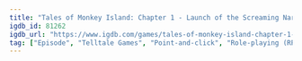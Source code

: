 ```yaml
---
title: "Tales of Monkey Island: Chapter 1 - Launch of the Screaming Narwhal"
igdb_id: 81262
igdb_url: "https://www.igdb.com/games/tales-of-monkey-island-chapter-1-launch-of-the-screaming-narwhal"
tag: ["Episode", "Telltale Games", "Point-and-click", "Role-playing (RPG)", "Adventure", "Single player", "Third person", "Action", "Fantasy", "Drama"]
---
```

